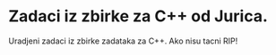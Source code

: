 # Zadaci iz zbirke za C++ od Jurica.

Uradjeni zadaci iz zbirke zadataka za C++. Ako nisu tacni RIP!
